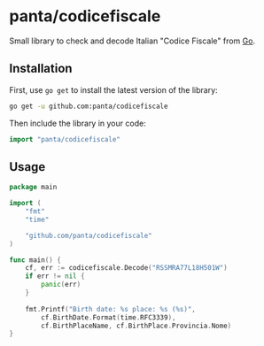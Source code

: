 # panta/codicefiscale

Small library to check and decode Italian "Codice Fiscale" from [Go](https://golang.org).

## Installation

First, use `go get` to install the latest version of the library:

```bash
go get -u github.com:panta/codicefiscale
```

Then include the library in your code:

```go
import "panta/codicefiscale"
```

## Usage

```go
package main

import (
	"fmt"
	"time"

	"github.com/panta/codicefiscale"
)

func main() {
	cf, err := codicefiscale.Decode("RSSMRA77L18H501W")
	if err != nil {
		panic(err)
	}
	
	fmt.Printf("Birth date: %s place: %s (%s)",
		cf.BirthDate.Format(time.RFC3339),
		cf.BirthPlaceName, cf.BirthPlace.Provincia.Nome)
}
```
